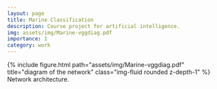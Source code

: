 ```yaml
---
layout: page
title: Marine Classification
description: Course project for artificial intelligence.
img: assets/img/Marine-vggdiag.pdf
importance: 1
category: work
---
```


<div class="row">
    <div class="col-sm mt-3 mt-md-0">
        {% include figure.html path="assets/img/Marine-vggdiag.pdf" title="diagram of the network" class="img-fluid rounded z-depth-1" %}
    </div>
</div>
<div class="caption">
    Network architecture.
</div>